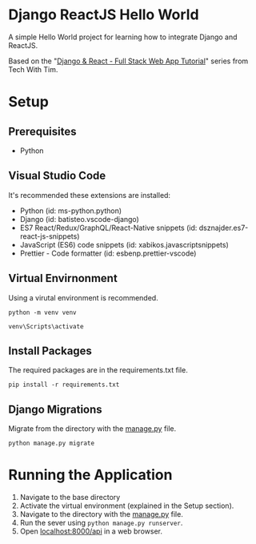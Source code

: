# Django ReactJS Hello World

A simple Hello World project for learning how to integrate Django and ReactJS.

Based on the "[Django & React - Full Stack Web App Tutorial](https://www.youtube.com/watch?v=JD-age0BPVo&list=PLzMcBGfZo4-kCLWnGmK0jUBmGLaJxvi4j)" series from Tech With Tim.

# Setup 

## Prerequisites

- Python
<!-- TODO: - npm -->

## Visual Studio Code

It's recommended these extensions are installed:

- Python (id: ms-python.python)
- Django (id: batisteo.vscode-django)
- ES7 React/Redux/GraphQL/React-Native snippets (id: dsznajder.es7-react-js-snippets)
- JavaScript (ES6) code snippets (id: xabikos.javascriptsnippets)
- Prettier - Code formatter (id: esbenp.prettier-vscode)

## Virtual Envirnonment

Using a virutal environment is recommended.

`python -m venv venv`

`venv\Scripts\activate`

## Install Packages

The required packages are in the requirements.txt file.

`pip install -r requirements.txt`

## Django Migrations

Migrate from the directory with the [manage.py](music_controller/manage.py) file.

`python manage.py migrate`

# Running the Application

1. Navigate to the base directory
2. Activate the virtual environment (explained in the Setup section).
3. Navigate to the directory with the [manage.py](music_controller/manage.py) file.
4. Run the sever using `python manage.py runserver`.
5. Open [localhost:8000/api](http://localhost:8000/api) in a web browser.